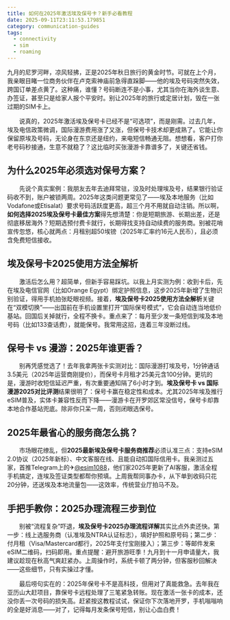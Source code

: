 ```yaml
---
title: 如何在2025年激活埃及保号卡？新手必看教程
date: 2025-09-11T23:11:53.179851
category: communication-guides
tags:
  - connectivity
  - sim
  - roaming
---
```


九月的尼罗河畔，凉风轻拂，正是2025年秋日旅行的黄金时节。可就在上个月，我亲眼目睹一位商务伙伴在卢克索神庙前急得直跺脚——他的埃及号码突然失效，跨国订单差点黄了。这种痛，谁懂？号码断连不是小事，尤其当你在海外谈生意、办签证，甚至只是给家人报个平安时。别让2025年的旅行或定居计划，毁在一张过期的SIM卡上。

　　说真的，2025年激活埃及保号卡已经不是“可选项”，而是刚需。过去几年，埃及电信政策微调，国际漫游费用涨了又涨，但保号卡技术却更成熟了。它能让你保留原埃及号码，无论身在东京还是纽约，来电短信畅通无阻。想想看，客户打你老号码秒接通，生意不就稳了？这比临时买张漫游卡靠谱多了，关键还省钱。

## 为什么2025年必须选对保号方案？

　　先说个真实案例：我朋友去年去迪拜常驻，没及时处理埃及号，结果银行验证码收不到，账户被锁两周。2025年这类问题更常见了——埃及本地服务（比如Vodafone或Etisalat）要求号码活跃度更高，超三个月不用就自动注销。所以啊，**如何选择2025埃及保号卡最佳方案**得先想清楚：你是短期旅游、长期出差，还是彻底移居海外？短期选预付费卡就行，长期得找支持自动续费的服务商。别被花哨宣传忽悠，核心就两点：月租别超50埃镑（2025年汇率约16元人民币），且必须含免费短信接收。

## 埃及保号卡2025使用方法全解析

　　激活后怎么用？超简单，但新手容易踩坑。以我上月实测为例：收到卡后，先在埃及电信官网（比如Orange Egypt）绑定护照信息，这步2025年新增了生物识别验证，得用手机拍张眨眼视频。接着，**埃及保号卡2025使用方法全解析**关键在“双模切换”——出国前在手机设置里打开“国际保号模式”，它会自动连当地低价基站。回国后关掉就行，全程不换卡。重点来了：每月至少发一条短信到埃及本地号码（比如133查话费），就能保号。我常用这招，连着三年没断过线。

## 保号卡 vs 漫游：2025年谁更香？

　　别再凭感觉选了！去年我拿两张卡实测对比：国际漫游打埃及号，1分钟通话3.5美元（2025年运营商刚提价），而保号卡月租才25美元含100分钟。更坑的是，漫游时收短信延迟严重，有次重要通知隔了6小时才到。**埃及保号卡 vs 国际漫游2025对比评测**结果很明了：保号卡赢在稳定性和成本。尤其2025年埃及推行eSIM普及，实体卡兼容性反而下降——漫游卡在开罗郊区常没信号，保号卡却靠本地合作基站兜底。除非你只呆一周，否则闭眼选保号。

## 2025年最省心的服务商怎么挑？

　　市场眼花缭乱，但**2025最新埃及保号卡服务商推荐**必须认准三点：支持eSIM 2.0协议（2025年新标）、中文客服在线、且能自动扣国际信用卡。我亲测过五家，首推Telegram上的✈[@esim1088](https://t.me/s/esim1088)，他们家2025年更新了AI客服，激活全程手机搞定，连埃及签证类型都帮你预填。上周我帮同事办卡，从下单到收码只花20分钟，还送埃及本地流量包——这效率，传统营业厅拍马不及。

## 手把手教你：2025办理流程三步到位

　　别被“流程复杂”吓退，**埃及保号卡2025办理流程详解**其实比点外卖还快。第一步：线上选服务商（认准埃及NTRA认证标志），填好护照和原号码；第二步：付月租（Visa/Mastercard都行，2025年支付宝刚接入）；第三步：等邮件发来eSIM二维码，扫码即用。重点提醒：避开旅游旺季！九月到十一月申请量大，我建议趁现在秋高气爽赶紧办。上周操作时，系统卡顿了两分钟，但客服秒回解决——这些细节，只有实操过才懂。

　　最后唠句实在的：2025年保号卡不是高科技，但用对了真能救急。去年我在亚历山大赶项目，靠保号卡远程处理了三笔紧急转账。现在激活一张卡的成本，还没你丢一次号码的损失高。赶紧按这教程试试，保证你下次落地开罗，手机嗡嗡响的全是好消息——对了，记得每月发条保号短信，别让心血白费！
